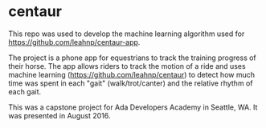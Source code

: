 # centaur

This repo was used to develop the machine learning algorithm used for https://github.com/leahnp/centaur-app. 

The project is a phone app for equestrians to track the training progress of their horse. The app allows riders to track the motion of a ride and uses machine learning (https://github.com/leahnp/centaur) to detect how much time was spent in each "gait" (walk/trot/canter) and the relative rhythm of each gait.

This was a capstone project for Ada Developers Academy in Seattle, WA. It was presented in August 2016.
